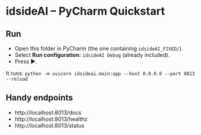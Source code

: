 # idsideAI – PyCharm Quickstart

## Run
- Open this folder in PyCharm (the one containing `idsideAI_FIXED/`).
- Select **Run configuration:** `idsideAI Debug` (already included).
- Press ▶️.

It runs: `python -m uvicorn idsideai.main:app --host 0.0.0.0 --port 8013 --reload`

## Handy endpoints
- http://localhost:8013/docs
- http://localhost:8013/healthz
- http://localhost:8013/status
